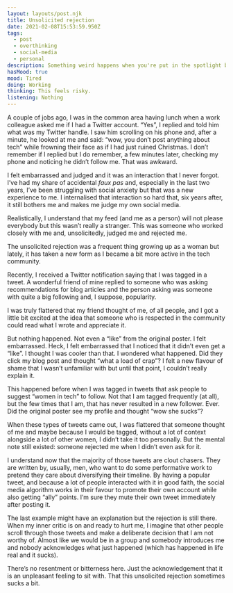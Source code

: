 ```yaml
---
layout: layouts/post.njk
title: Unsolicited rejection
date: 2021-02-08T15:53:59.950Z
tags:
  - post
  - overthinking
  - social-media
  - personal
description: Something weird happens when you're put in the spotlight but no one cares.
hasMood: true
mood: Tired
doing: Working
thinking: This feels risky.
listening: Nothing
---
```

A couple of jobs ago, I was in the common area having lunch when a work colleague asked me if I had a Twitter account. “Yes”, I replied and told him what was my Twitter handle. I saw him scrolling on his phone and, after a minute, he looked at me and said: “wow, you don’t post anything about tech” while frowning their face as if I had just ruined Christmas. I don’t remember if I replied but I do remember, a few minutes later, checking my phone and noticing he didn’t follow me. That was awkward. 

I felt embarrassed and judged and it was an interaction that I never forgot. I’ve had my share of accidental *faux pas* and, especially in the last two years, I’ve been struggling with social anxiety but that was a new experience to me. I internalised that interaction so hard that, six years after, it still bothers me and makes me judge my own social media.

Realistically, I understand that my feed (and me as a person) will not please everybody but this wasn’t really a stranger. This was someone who worked closely with me and, unsolicitedly, judged me and rejected me.

The unsolicited rejection was a frequent thing growing up as a woman but lately, it has taken a new form as I became a bit more active in the tech community. 

Recently, I received a Twitter notification saying that I was tagged in a tweet. A wonderful friend of mine replied to someone who was asking recommendations for blog articles and the person asking was someone with quite a big following and, I suppose, popularity. 

I was truly flattered that my friend thought of me, of all people, and I got a little bit excited at the idea that someone who is respected in the community could read what I wrote and appreciate it. 

But nothing happened. Not even a “like” from the original poster. I felt embarrassed. Heck, I felt embarrassed that I noticed that it didn’t even get a “like”. I thought I was cooler than that. I wondered what happened. Did they click my blog post and thought “what a load of crap”? I felt a new flavour of shame that I wasn’t unfamiliar with but until that point, I couldn’t really explain it.

This happened before when I was tagged in tweets that ask people to suggest “women in tech” to follow. Not that I am tagged frequently (at all), but the few times that I am, that has never resulted in a new follower. Ever. Did the original poster see my profile and thought “wow she sucks”? 

When these types of tweets came out, I was flattered that someone thought of me and maybe because I would be tagged, without a lot of context alongside a lot of other women, I didn’t take it too personally. But the mental note still existed: someone rejected me when I didn’t even ask for it.

I understand now that the majority of those tweets are clout chasers. They are written by, usually, men, who want to do some performative work to pretend they care about diversifying their timeline. By having a popular tweet, and because a lot of people interacted with it in good faith, the social media algorithm works in their favour to promote their own account while also getting “ally” points. I’m sure they mute their own tweet immediately after posting it. 

The last example might have an explanation but the rejection is still there. When my inner critic is on and ready to hurt me, I imagine that other people scroll through those tweets and make a deliberate decision that I am not worthy of. Almost like we would be in a group and somebody introduces me and nobody acknowledges what just happened (which has happened in life real and it sucks).

There’s no resentment or bitterness here. Just the acknowledgement that it is an unpleasant feeling to sit with. That this unsolicited rejection sometimes sucks a bit.